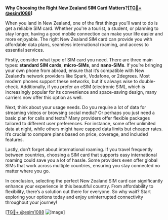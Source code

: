**Why Choosing the Right New Zealand SIM Card Matters?[[TG💪+ @esim1088](https://t.me/s/esim1088)]**

When you land in New Zealand, one of the first things you’ll want to do is get a reliable SIM card. Whether you're a tourist, a student, or planning to stay longer, having a good mobile connection can make your life easier and more enjoyable. The right New Zealand SIM card can provide you with affordable data plans, seamless international roaming, and access to essential services.

Firstly, consider what type of SIM card you need. There are three main types: **standard SIM cards**, **micro-SIMs**, and **nano-SIMs**. If you’re bringing your own phone from abroad, ensure that it’s compatible with New Zealand’s network providers like Spark, Vodafone, or 2degrees. Most modern phones support these networks, but it's always wise to double-check. Additionally, if you prefer an eSIM (electronic SIM), which is increasingly popular for its convenience and space-saving design, many carriers now offer this option as well.

Next, think about your usage needs. Do you require a lot of data for streaming videos or browsing social media? Or perhaps you just need a basic plan for calls and texts? Many providers offer flexible packages tailored to different user preferences. For instance, some offer unlimited data at night, while others might have capped data limits but cheaper rates. It’s crucial to compare plans based on price, coverage, and included features.

Lastly, don’t forget about international roaming. If you travel frequently between countries, choosing a SIM card that supports easy international roaming could save you a lot of hassle. Some providers even offer global SIMs that work across multiple countries, ensuring you stay connected no matter where you go.

In conclusion, selecting the perfect New Zealand SIM card can significantly enhance your experience in this beautiful country. From affordability to flexibility, there’s a solution out there for everyone. So why wait? Start exploring your options today and enjoy uninterrupted connectivity throughout your journey! 

[[TG💪+ @esim1088](https://t.me/s/esim1088) ![Image](https://i.postimg.cc/Y0z9fWf4/image.png)]